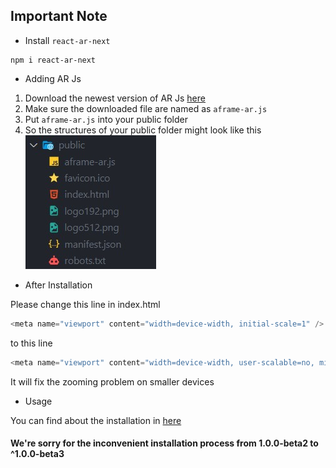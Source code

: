 ## Important Note

* Install `react-ar-next`

```
npm i react-ar-next
```

* Adding AR Js
  
1. Download the newest version of AR Js [here](https://github.com/AR-js-org/AR.js/blob/master/aframe/build/aframe-ar.js)
2. Make sure the downloaded file are named as `aframe-ar.js`
3. Put `aframe-ar.js` into your public folder
4. So the structures of your public folder might look like this
   ![Public folder structures](structures.jpg)

* After Installation

Please change this line in index.html
```js
<meta name="viewport" content="width=device-width, initial-scale=1" />
```
to this line
```js
<meta name="viewport" content="width=device-width, user-scalable=no, minimum-scale=1.0, maximum-scale=1.0">
```
It will fix the zooming problem on smaller devices

* Usage

You can find about the installation in [here](usage.md)

#### We're sorry for the inconvenient installation process from 1.0.0-beta2 to ^1.0.0-beta3
